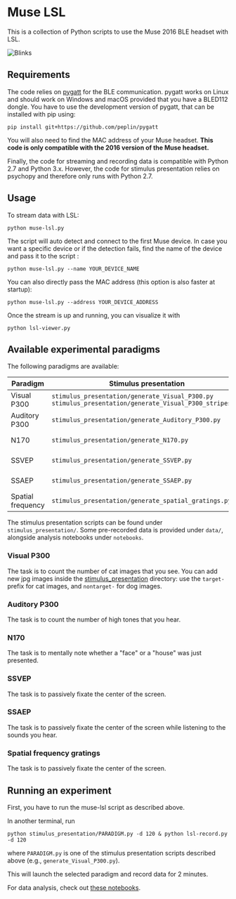 # Muse LSL

This is a collection of Python scripts to use the Muse 2016 BLE headset with LSL.

![Blinks](blinks.png)

## Requirements

The code relies on [pygatt](https://github.com/peplin/pygatt) for the BLE communication.
pygatt works on Linux and should work on Windows and macOS provided that you have a BLED112 dongle.
You have to use the development version of pygatt, that can be installed with pip using:

`pip install git+https://github.com/peplin/pygatt`

You will also need to find the MAC address of your Muse headset. **This code is
only compatible with the 2016 version of the Muse headset.**

Finally, the code for streaming and recording data is compatible with Python
2.7 and Python 3.x. However, the code for stimulus presentation relies on
psychopy and therefore only runs with Python 2.7.

## Usage

To stream data with LSL:

`python muse-lsl.py`

The script will auto detect and connect to the first Muse device. In case you want
a specific device or if the detection fails, find the name of the device and pass it to the script :

`python muse-lsl.py --name YOUR_DEVICE_NAME`

You can also directly pass the MAC address (this option is also faster at startup):

`python muse-lsl.py --address YOUR_DEVICE_ADDRESS`

Once the stream is up and running, you can visualize it with

`python lsl-viewer.py`

## Available experimental paradigms

The following paradigms are available:

Paradigm | Stimulus presentation | Data | Analysis
---------|-----------------------|------|---------
Visual P300 | `stimulus_presentation/generate_Visual_P300.py` `stimulus_presentation/generate_Visual_P300_stripes.py`| `data/visual/P300/` | [click here](https://github.com/alexandrebarachant/muse-lsl/blob/master/notebooks/P300%20with%20Muse.ipynb)
Auditory P300 | `stimulus_presentation/generate_Auditory_P300.py` | `data/auditory/P300` | [click here](https://github.com/alexandrebarachant/muse-lsl/blob/master/notebooks/Auditory%20P300%20with%20Muse.ipynb)
N170 | `stimulus_presentation/generate_N170.py` | `data/visual/N170` | [click here](https://github.com/alexandrebarachant/muse-lsl/blob/master/notebooks/N170%20with%20Muse.ipynb)
SSVEP | `stimulus_presentation/generate_SSVEP.py` | `data/visual/SSVEP` | [click here](https://github.com/alexandrebarachant/muse-lsl/blob/master/notebooks/SSVEP%20with%20Muse.ipynb)
SSAEP | `stimulus_presentation/generate_SSAEP.py` | `data/auditory/SSAEP` | [click here](https://github.com/alexandrebarachant/muse-lsl/blob/master/notebooks/SSAEP%20with%20Muse.ipynb)
Spatial frequency | `stimulus_presentation/generate_spatial_gratings.py` | `data/visual/spatial_freq` | [click here](https://github.com/alexandrebarachant/muse-lsl/blob/master/notebooks/Spatial%20Frequency%20Task%20with%20Muse.ipynb)

The stimulus presentation scripts can be found under `stimulus_presentation/`.
Some pre-recorded data is provided under `data/`, alongside analysis notebooks under `notebooks`.

### Visual P300

The task is to count the number of cat images that you see. You can add new jpg images inside the [stimulus_presentation](stimulus_presentation/) directory: use the `target-` prefix for cat images, and `nontarget-` for dog images.

### Auditory P300

The task is to count the number of high tones that you hear.

### N170

The task is to mentally note whether a "face" or a "house" was just presented.

### SSVEP

The task is to passively fixate the center of the screen.

### SSAEP

The task is to passively fixate the center of the screen while listening to the sounds you hear.

### Spatial frequency gratings

The task is to passively fixate the center of the screen.

## Running an experiment

First, you have to run the muse-lsl script as described above.

In another terminal, run

`python stimulus_presentation/PARADIGM.py -d 120 & python lsl-record.py -d 120`

where `PARADIGM.py` is one of the stimulus presentation scripts described above (e.g., `generate_Visual_P300.py`).

This will launch the selected paradigm and record data for 2 minutes.

For data analysis, check out [these notebooks](https://github.com/alexandrebarachant/muse-lsl/blob/master/notebooks/).
